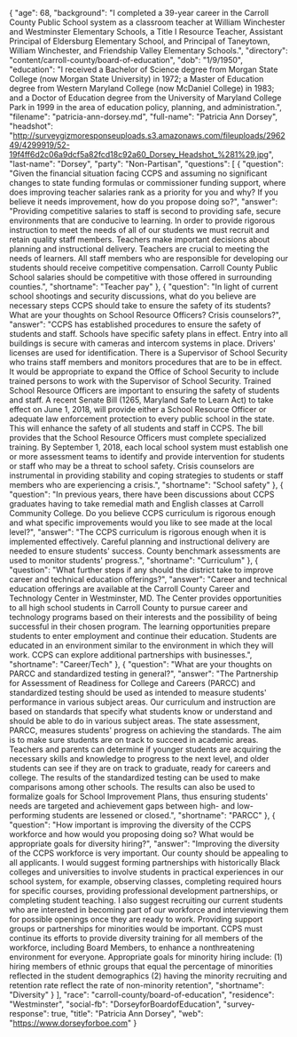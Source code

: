 {
  "age": 68,
  "background": "I completed a 39-year career in the Carroll County Public School system as a classroom teacher at William Winchester and Westminster Elementary Schools, a Title I Resource Teacher, Assistant Principal of Eldersburg Elementary School, and Principal of Taneytown, William Winchester, and Friendship Valley Elementary Schools.",
  "directory": "content/carroll-county/board-of-education",
  "dob": "1/9/1950",
  "education": "I received a Bachelor of Science degree from Morgan State College (now Morgan State University) in 1972; a Master of Education degree from Western Maryland College (now McDaniel College) in 1983; and a Doctor of Education degree from the University of Maryland College Park in 1999 in the area of education policy, planning, and administration.",
  "filename": "patricia-ann-dorsey.md",
  "full-name": "Patricia Ann Dorsey",
  "headshot": "http://surveygizmoresponseuploads.s3.amazonaws.com/fileuploads/296249/4299919/52-19f4ff6d2c06a9dcf5a82fcd18c92a60_Dorsey_Headshot_%281%29.jpg",
  "last-name": "Dorsey",
  "party": "Non-Partisan",
  "questions": [
    {
      "question": "Given the financial situation facing CCPS and assuming no significant changes to state funding formulas or commissioner funding support, where does improving teacher salaries rank as a priority for you and why? If you believe it needs improvement, how do you propose doing so?",
      "answer": "Providing competitive salaries to staff is second to providing safe, secure environments that are conducive to learning. In order to provide rigorous instruction to meet the needs of all of our students we must recruit and retain quality staff members. Teachers make important decisions about planning and instructional delivery. Teachers are crucial to meeting the needs of learners. All staff members who are responsible for developing our students should receive competitive compensation. Carroll County Public School salaries should be competitive with those offered in surrounding counties.",
      "shortname": "Teacher pay"
    },
    {
      "question": "In light of current school shootings and security discussions, what do you believe are necessary steps CCPS should take to ensure the safety of its students? What are your thoughts on School Resource Officers? Crisis counselors?",
      "answer": "CCPS has established procedures to ensure the safety of students and staff. Schools have specific safety plans in effect. Entry into all buildings is secure with cameras and intercom systems in place. Drivers' licenses are used for identification. There is a Supervisor of School Security who trains staff members and monitors procedures that are to be in effect. It would be appropriate to expand the Office of School Security to include trained persons to work with the Supervisor of School Security. Trained School Resource Officers are important to ensuring the safety of students and staff. A recent Senate Bill (1265, Maryland Safe to Learn Act) to take effect on June 1, 2018, will provide either a School Resource Officer or adequate law enforcement protection to every public school in the state. This will enhance the safety of all students and staff in CCPS. The bill provides that the School Resource Officers must complete specialized training. By September 1, 2018, each local school system must establish one or more assessment teams to identify and provide intervention for students or staff who may be a threat to school safety. Crisis counselors are instrumental in providing stability and coping strategies to students or staff members who are experiencing a crisis.",
      "shortname": "School safety"
    },
    {
      "question": "In previous years, there have been discussions about CCPS graduates having to take remedial math and English classes at Carroll Community College. Do you believe CCPS curriculum is rigorous enough and what specific improvements would you like to see made at the local level?",
      "answer": "The CCPS curriculum is rigorous enough when it is implemented effectively. Careful planning and instructional delivery are needed to ensure students' success. County benchmark assessments are used to monitor students' progress.",
      "shortname": "Curriculum"
    },
    {
      "question": "What further steps if any should the district take to improve career and technical education offerings?",
      "answer": "Career and technical education offerings are available at the Carroll County Career and Technology Center in Westminster, MD. The Center provides opportunities to all high school students in Carroll County to pursue career and technology programs based on their interests and the possibility of being successful in their chosen program. The learning opportunities prepare students to enter employment and continue their education. Students are educated in an environment similar to the environment in which they will work. CCPS can explore additional partnerships with businesses.",
      "shortname": "Career/Tech"
    },
    {
      "question": "What are your thoughts on PARCC and standardized testing in general?",
      "answer": "The Partnership for Assessment of Readiness for College and Careers (PARCC) and standardized testing should be used as intended to measure students' performance in various subject areas. Our curriculum and instruction are based on standards that specify what students know or understand and should be able to do in various subject areas. The state assessment, PARCC, measures students' progress on achieving the standards. The aim is to make sure students are on track to succeed in academic areas. Teachers and parents can determine if younger students are acquiring the necessary skills and knowledge to progress to the next level, and older students can see if they are on track to graduate, ready for careers and college. The results of the standardized testing can be used to make comparisons among other schools. The results can also be used to formalize goals for School Improvement Plans, thus ensuring students' needs are targeted and achievement gaps between high- and low-performing students are lessened or closed.",
      "shortname": "PARCC"
    },
    {
      "question": "How important is improving the diversity of the CCPS workforce and how would you proposing doing so? What would be appropriate goals for diversity hiring?",
      "answer": "Improving the diversity of the CCPS workforce is very important. Our county should be appealing to all applicants. I would suggest forming partnerships with historically Black colleges and universities to involve students in practical experiences in our school system, for example, observing classes, completing required hours for specific courses, providing professional development partnerships, or completing student teaching. I also suggest recruiting our current students who are interested in becoming part of our workforce and interviewing them for possible openings once they are ready to work. Providing support groups or partnerships for minorities would be important. CCPS must continue its efforts to provide diversity training for all members of the workforce, including Board Members, to enhance a nonthreatening environment for everyone. Appropriate goals for minority hiring include: (1) hiring members of ethnic groups that equal the percentage of minorities reflected in the student demographics (2) having the minority recruiting and retention rate reflect the rate of non-minority retention",
      "shortname": "Diversity"
    }
  ],
  "race": "carroll-county/board-of-education",
  "residence": "Westminster",
  "social-fb": "DorseyforBoardofEducation",
  "survey-response": true,
  "title": "Patricia Ann Dorsey",
  "web": "https://www.dorseyforboe.com"
}
